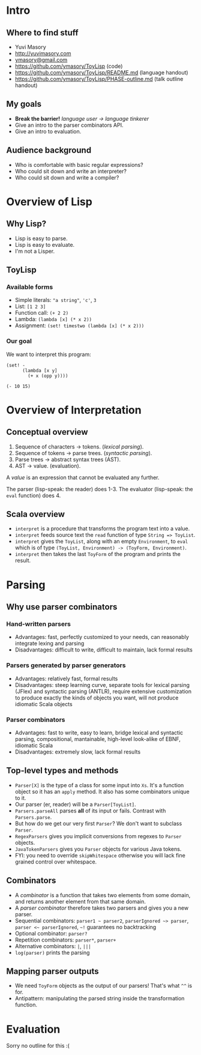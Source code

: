 # Intro #
## Where to find stuff ##
- Yuvi Masory
- http://yuvimasory.com
- ymasory@gmail.com
- https://github.com/ymasory/ToyLisp (code)
- https://github.com/ymasory/ToyLisp/README.md (language handout)
- https://github.com/ymasory/ToyLisp/PHASE-outline.md (talk outline handout)

## My goals ##
- **Break the barrier!** *language user -> language tinkerer*
- Give an intro to the parser combinators API.
- Give an intro to evaluation.

## Audience background ##
- Who is comfortable with basic regular expressions?
- Who could sit down and write an interpreter?
- Who could sit down and write a compiler?

# Overview of Lisp #
## Why Lisp? ##
- Lisp is easy to parse.
- Lisp is easy to evaluate.
- I'm not a Lisper.

## ToyLisp ##
### Available forms ###
- Simple literals: `"a string"`, `'c'`, `3`
- List: `[1 2 3]`
- Function call: `(+ 2 2)`
- Lambda: `(lambda [x] (* x 2))`
- Assignment: `(set! timestwo (lambda [x] (* x 2)))`

### Our goal ###
We want to interpret this program:

    (set! -
          (lambda [x y]
            (+ x (opp y))))

    (- 10 15)


# Overview of Interpretation #
## Conceptual overview ##
1. Sequence of characters -> tokens. (*lexical parsing*).
2. Sequence of tokens -> parse trees. (*syntactic parsing*).
3. Parse trees -> abstract syntax trees (AST).
4. AST -> value. (evaluation).

A *value* is an expression that cannot be evaluated any further.

The parser (lisp-speak: the reader) does 1-3. The evaluator (lisp-speak: the `eval` function) does 4.

## Scala overview ##
- `interpret` is a procedure that transforms the program text into a value.
- `interpret` feeds source text the `read` function of type `String => ToyList`.
- `interpret` gives the `ToyList`, along with an empty `Environment`, to `eval` which is of type `(ToyList, Environment) -> (ToyForm, Environment)`. 
- `interpret` then takes the last `ToyForm` of the program and prints the result.

# Parsing #
## Why use parser combinators ##
### Hand-written parsers ###
- Advantages: fast, perfectly customized to your needs, can reasonably integrate lexing and parsing
- Disadvantages: difficult to write, difficult to maintain, lack formal results

### Parsers generated by parser generators ###
- Advantages: relatively fast, formal results
- Disadvantages: steep learning curve, separate tools for lexical parsing (JFlex) and syntactic parsing (ANTLR), require extensive customization to produce exactly the kinds of objects you want, will not produce idiomatic Scala objects

### Parser combinators ###
- Advantages: fast to write, easy to learn, bridge lexical and syntactic parsing, compositional, mantainable, high-level look-alike of EBNF, idiomatic Scala
- Disadvantages: extremely slow, lack formal results

## Top-level types and methods ##
- `Parser[X]` is the type of a class for some input into  `Xs`. It's a function object so it has an `apply` method. It also has some combinators unique to it.
- Our parser (er, reader) will be a `Parser[ToyList]`.
- `Parsers.parseAll` parses **all** of its input or fails. Contrast with `Parsers.parse`.
- But how do we get our very first `Parser`? We don't want to subclass `Parser`.
- `RegexParsers` gives you implicit conversions from regexes to `Parser` objects.
- `JavaTokenParsers` gives you `Parser` objects for various Java tokens.
- FYI: you need to override `skipWhitespace` otherwise you will lack fine grained control over whitespace.

## Combinators ##
- A *combinator* is a function that takes two elements from some domain, and returns another element from that same domain.
- A *parser combinator* therefore takes two parsers and gives you a new parser.
- Sequential combinators: `parser1 ~ parser2`, `parserIgnored ~> parser`, `parser <~ parserIgnored`, `~!` guarantees no backtracking
- Optional combinator: `parser?`
- Repetition combinators: `parser*`, `parser+`
- Alternative combinators: `|`, `|||`
- `log(parser)` prints the parsing

## Mapping parser outputs ##
- We need `ToyForm` objects as the output of our parsers! That's what `^^` is for.
- Antipattern: manipulating the parsed string inside the transformation function.

# Evaluation #
Sorry no outline for this :(
